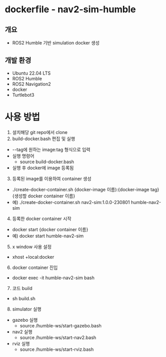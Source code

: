 # dockerfile - nav2-sim-humble
## 개요
- ROS2 Humble 기반 simulation docker 생성

## 개발 환경
- Ubuntu 22.04 LTS
- ROS2 Humble
- ROS2 Navigation2
- docker
- Turtlebot3

# 사용 방법
1. 설치해당 git repo에서 clone
2. build-docker.bash 편집 및 실행
  - --tag에 원하는 image:tag 형식으로 입력
  - 실행 명령어
    - source build-docker.bash
  - 실행 후 docker에 image 등록됨
3. 등록된 image를 이용하여 container 생성
  - ./create-docker-container.sh {docker-image 이름):{docker-image tag} {생성할 docker container 이름}
  - 예) ./create-docker-container.sh nav2-sim:1.0.0-230801 humble-nav2-sim
4. 등록한 docker container 시작
  - docker start {docker container 이름}
  - 예) docker start humble-nav2-sim
5. x window 사용 설정
  - xhost +local:docker
6. docker container 진입
  - docker exec -it humble-nav2-sim bash
7. 코드 build
  - sh build.sh
8. simulator 실행
  - gazebo 실행
    - source /humble-ws/start-gazebo.bash
  - nav2 실행
    - source /humble-ws/start-nav2.bash
  - rviz 실행
    - source /humble-ws/start-rviz.bash